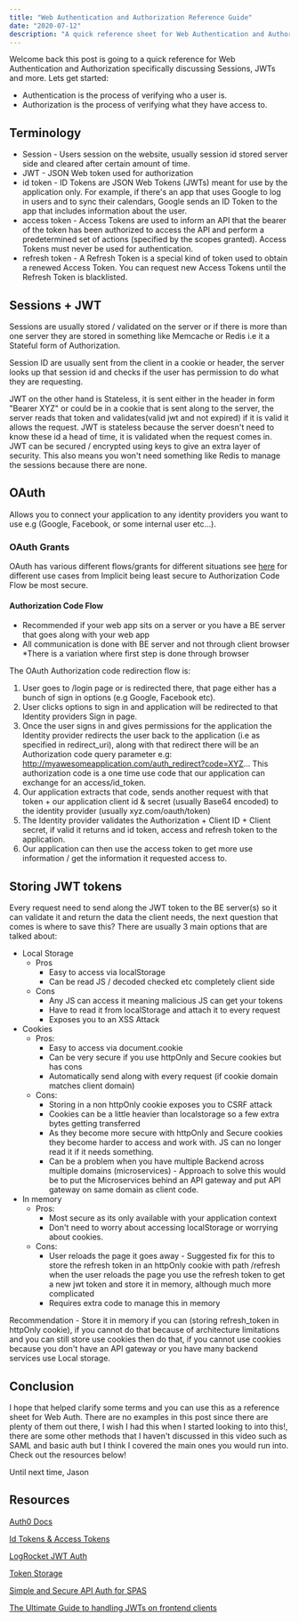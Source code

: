 ```yaml
---
title: "Web Authentication and Authorization Reference Guide"
date: "2020-07-12"
description: "A quick reference sheet for Web Authentication and Authorization. Discussing Sessions, JWTs and more"
---
```


Welcome back this post is going to a quick reference for Web Authentication and Authorization specifically discussing Sessions, JWTs and more. Lets get started:

- Authentication is the process of verifying who a user is.
- Authorization is the process of verifying what they have access to.

## Terminology

- Session - Users session on the website, usually session id stored server side and cleared after certain amount of time.
- JWT - JSON Web token used for authorization
- id token - ID Tokens are JSON Web Tokens (JWTs) meant for use by the application only. For example, if there's an app that uses Google to log in users and to sync their calendars, Google sends an ID Token to the app that includes information about the user.
- access token - Access Tokens are used to inform an API that the bearer of the token has been authorized to access the API and perform a predetermined set of actions (specified by the scopes granted). Access Tokens must never be used for authentication.
- refresh token - A Refresh Token is a special kind of token used to obtain a renewed Access Token. You can request new Access Tokens until the Refresh Token is blacklisted.

## Sessions + JWT

Sessions are usually stored / validated on the server or if there is more than one server they are stored in something like Memcache or Redis i.e it a Stateful form of Authorization.

Session ID are usually sent from the client in a cookie or header, the server looks up that session id and checks if the user has permission to do what they are requesting.

JWT on the other hand is Stateless, it is sent either in the header in form "Bearer XYZ" or could be in a cookie that is sent along to the server, the server reads that token and validates(valid jwt and not expired) if it is valid it allows the request. JWT is stateless because the server doesn't need to know these id a head of time, it is validated when the request comes in. JWT can be secured / encrypted using keys to give an extra layer of security. This also means you won't need something like Redis to manage the sessions because there are none.

## OAuth

Allows you to connect your application to any identity providers you want to use e.g (Google, Facebook, or some internal user etc...).

### OAuth Grants

OAuth has various different flows/grants for different situations see [here](https://auth0.com/docs/api-auth/which-oauth-flow-to-use) for different use cases from Implicit being least secure to Authorization Code Flow be most secure.

#### Authorization Code Flow

- Recommended if your web app sits on a server or you have a BE server that goes along with your web app
- All communication is done with BE server and not through client browser \*There is a variation where first step is done through browser

The OAuth Authorization code redirection flow is:

1. User goes to /login page or is redirected there, that page either has a bunch of sign in options (e.g Google, Facebook etc).
2. User clicks options to sign in and application will be redirected to that Identity providers Sign in page.
3. Once the user signs in and gives permissions for the application the Identity provider redirects the user back to the application (i.e as specified in redirect_uri), along with that redirect there will be an Authorization code query parameter e.g: http://myawesomeapplication.com/auth_redirect?code=XYZ... This authorization code is a one time use code that our application can exchange for an access/id_token.
4. Our application extracts that code, sends another request with that token + our application client id & secret (usually Base64 encoded) to the identity provider (usually xyz.com/oauth/token)
5. The Identity provider validates the Authorization + Client ID + Client secret, if valid it returns and id token, access and refresh token to the application.
6. Our application can then use the access token to get more use information / get the information it requested access to.

## Storing JWT tokens

Every request need to send along the JWT token to the BE server(s) so it can validate it and return the data the client needs, the next question that comes is where to save this? There are usually 3 main options that are talked about:

- Local Storage
  - Pros
    - Easy to access via localStorage
    - Can be read JS / decoded checked etc completely client side
  - Cons
    - Any JS can access it meaning malicious JS can get your tokens
    - Have to read it from localStorage and attach it to every request
    - Exposes you to an XSS Attack
- Cookies
  - Pros:
    - Easy to access via document.cookie
    - Can be very secure if you use httpOnly and Secure cookies but has cons
    - Automatically send along with every request (if cookie domain matches client domain)
  - Cons:
    - Storing in a non httpOnly cookie exposes you to CSRF attack
    - Cookies can be a little heavier than localstorage so a few extra bytes getting transferred
    - As they become more secure with httpOnly and Secure cookies they become harder to access and work with. JS can no longer read it if it needs something.
    - Can be a problem when you have multiple Backend across multiple domains (microservices) - Approach to solve this would be to put the Microservices behind an API gateway and put API gateway on same domain as client code.
- In memory
  - Pros:
    - Most secure as its only available with your application context
    - Don't need to worry about accessing localStorage or worrying about cookies.
  - Cons:
    - User reloads the page it goes away - Suggested fix for this to store the refresh token in an httpOnly cookie with path /refresh when the user reloads the page you use the refresh token to get a new jwt token and store it in memory, although much more complicated
    - Requires extra code to manage this in memory

Recommendation - Store it in memory if you can (storing refresh_token in httpOnly cookie), if you cannot do that because of architecture limitations and you can still store use cookies then do that, if you cannot use cookies because you don't have an API gateway or you have many backend services use Local storage.

## Conclusion

I hope that helped clarify some terms and you can use this as a reference sheet for Web Auth. There are no examples in this post since there are plenty of them out there, I wish I had this when I started looking to into this!, there are some other methods that I haven't discussed in this video such as SAML and basic auth but I think I covered the main ones you would run into. Check out the resources below!

Until next time,
Jason

## Resources

[Auth0 Docs](https://auth0.com/docs)

[Id Tokens & Access Tokens](https://auth0.com/docs/tokens)

[LogRocket JWT Auth](https://blog.logrocket.com/jwt-authentication-best-practices/)

[Token Storage](https://auth0.com/docs/tokens/concepts/token-storage)

[Simple and Secure API Auth for SPAS](https://medium.com/@sadnub/simple-and-secure-api-authentication-for-spas-e46bcea592ad)

[The Ultimate Guide to handling JWTs on frontend clients](https://hasura.io/blog/best-practices-of-using-jwt-with-graphql/)
